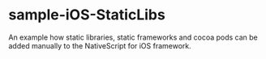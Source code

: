 # sample-iOS-StaticLibs
An example how static libraries, static frameworks and cocoa pods can be added manually to the NativeScript for iOS framework.
